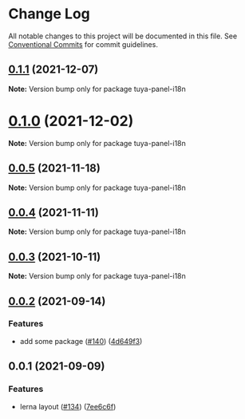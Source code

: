 # Change Log

All notable changes to this project will be documented in this file.
See [Conventional Commits](https://conventionalcommits.org) for commit guidelines.

## [0.1.1](https://github.com/tuya/tuya-panel-kit/compare/tuya-panel-i18n@0.0.5...tuya-panel-i18n@0.1.1) (2021-12-07)

**Note:** Version bump only for package tuya-panel-i18n





# [0.1.0](https://github.com/tuya/tuya-panel-kit/compare/tuya-panel-i18n@0.0.5...tuya-panel-i18n@0.1.0) (2021-12-02)

**Note:** Version bump only for package tuya-panel-i18n





## [0.0.5](https://github.com/tuya/tuya-panel-kit/compare/tuya-panel-i18n@0.0.4...tuya-panel-i18n@0.0.5) (2021-11-18)

**Note:** Version bump only for package tuya-panel-i18n





## [0.0.4](https://github.com/tuya/tuya-panel-kit/compare/tuya-panel-i18n@0.0.3...tuya-panel-i18n@0.0.4) (2021-11-11)

**Note:** Version bump only for package tuya-panel-i18n





## [0.0.3](https://github.com/tuya/tuya-panel-kit/compare/tuya-panel-i18n@0.0.2...tuya-panel-i18n@0.0.3) (2021-10-11)

**Note:** Version bump only for package tuya-panel-i18n





## [0.0.2](https://github.com/tuya/tuya-panel-kit/compare/tuya-panel-i18n@0.0.1...tuya-panel-i18n@0.0.2) (2021-09-14)


### Features

* add some package ([#140](https://github.com/tuya/tuya-panel-kit/issues/140)) ([4d649f3](https://github.com/tuya/tuya-panel-kit/commit/4d649f3020ac96bc9aa16c0d27f925b13244317c))





## 0.0.1 (2021-09-09)


### Features

* lerna layout ([#134](https://github.com/tuya/tuya-panel-kit/issues/134)) ([7ee6c6f](https://github.com/tuya/tuya-panel-kit/commit/7ee6c6fd4f7a3f4131da3099b6b203ba9097fe1d))
